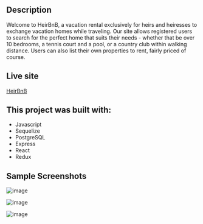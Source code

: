 ## Description

Welcome to HeirBnB, a vacation rental exclusively for heirs and heiresses to exchange vacation homes while traveling. Our site allows registered users to search for the perfect home that suits their needs - whether that be over 10 bedrooms, a tennis court and a pool, or a country club within walking distance. Users can also list their own properties to rent, fairly priced of course.
## Live site

[HeirBnB](https://heirbnb-o7kl.onrender.com/)

## This project was built with:
* Javascript
* Sequelize
* PostgreSQL
* Express
* React
* Redux

## Sample Screenshots

![image](https://user-images.githubusercontent.com/101071625/220147705-573d367b-a172-405c-9a3c-9bc52f52bf4d.png)

![image](https://user-images.githubusercontent.com/101071625/220147813-7352b12d-1387-45b0-8b80-abc577a06af3.png)

![image](https://user-images.githubusercontent.com/101071625/220147880-83a380f6-52f1-43bc-8bba-f279cf83f059.png)
